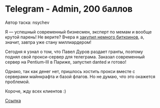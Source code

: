 # Telegram - Admin, 200 баллов
Автор таска: nsychev

Я — успешный современный бизнесмен, эксперт по мемам и вообще крутой парень! Не верите? Вчера я [закупил немного биткоинов](https://sun9-6.userapi.com/c543109/v543109883/3a562/z7TqSaQ0AU4.jpg), а, значит, завтра уже стану миллиардером!

Сегодня я узнал о том, что Павел Дуров раздает гранты, поэтому поднял свой прокси-сервер для телеграма. Заказал современный сервер на Pentium-III в Париже, запустил danted и готово!

Однако, так как денег нет, пришлось хостить прокси вместе с серверами майнкрафта и базой флагов. Но не думаю, что это окажется проблемой.

Короче, жду всех клиентов :)

[Ссылка](https://t.me/socks?server=socks.ctf.upml.tech&port=2080&user=proxy&pass=TelegaTop)
